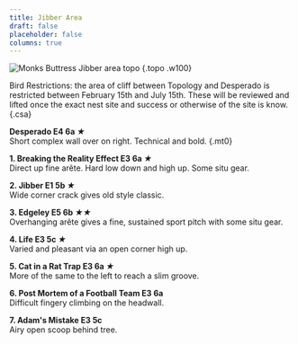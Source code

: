 ```yaml
---
title: Jibber Area
draft: false
placeholder: false
columns: true
---
```


![Monks Buttress Jibber area topo](/img/north-wales/border-region/clwyd-limestone/Monks-RH-copy.jpg)
{.topo .w100}

Bird Restrictions: the area of cliff between Topology and Desperado is restricted between February 15th and July 15th. These will be reviewed and lifted once the exact nest site and success or otherwise of the site is know.
{.csa}

**Desperado E4 6a *★***  
Short complex wall over on right. Technical and bold.
{.mt0}

**1. Breaking the Reality Effect E3 6a *★***  
Direct up fine arête. Hard low down and high up. Some situ gear.

**2. Jibber E1 5b *★***  
Wide corner crack gives old style classic.

**3. Edgeley E5 6b *★★***  
Overhanging arête gives a fine, sustained sport pitch with some situ gear.

**4. Life E3 5c *★***  
Varied and pleasant via an open corner high up.

**5. Cat in a Rat Trap E3 6a *★***  
More of the same to the left to reach a slim groove.

**6. Post Mortem of a Football Team E3 6a**  
Difficult fingery climbing on the headwall.

**7. Adam's Mistake E3 5c**  
Airy open scoop behind tree.



